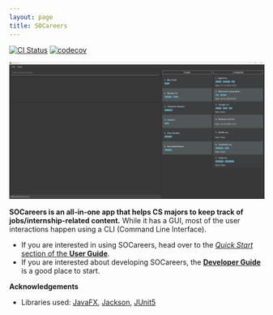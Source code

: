 ```yaml
---
layout: page
title: SOCareers
---
```


[![CI Status](https://github.com/se-edu/addressbook-level3/workflows/Java%20CI/badge.svg)](https://github.com/AY2324S1-CS2103T-T10-4/tp/actions)
[![codecov](https://codecov.io/gh/AY2324S1-CS2103T-T10-4/tp/graph/badge.svg?token=MBUBK5591M)](https://codecov.io/gh/AY2324S1-CS2103T-T10-4/tp)

![Ui](images/Ui.png)

**SOCareers is an all-in-one app that helps CS majors to keep track of jobs/internship-related content.** While it has a GUI, most of the user interactions happen using a CLI (Command Line Interface).

* If you are interested in using SOCareers, head over to the [_Quick Start_ section of the **User Guide**](UserGuide.html#quick-start).
* If you are interested about developing SOCareers, the [**Developer Guide**](DeveloperGuide.html) is a good place to start.


**Acknowledgements**

* Libraries used: [JavaFX](https://openjfx.io/), [Jackson](https://github.com/FasterXML/jackson), [JUnit5](https://github.com/junit-team/junit5)
